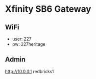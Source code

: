 # Xfinity SB6 Gateway

## WiFi

* user: 227
* pw: 227heritage

## Admin

http://10.0.0.1
redbricks1
